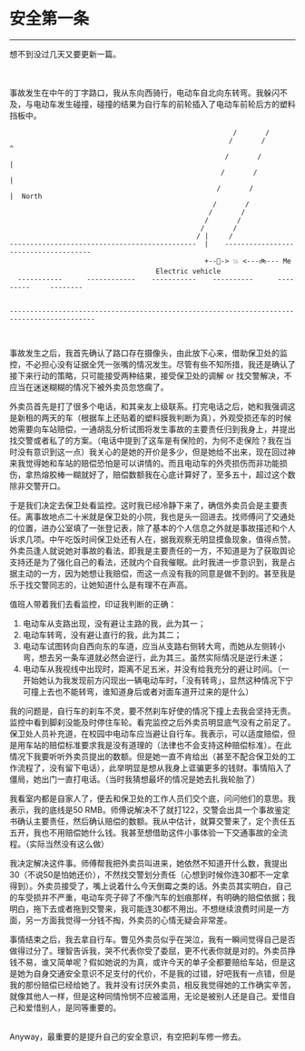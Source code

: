 # 安全第一条

---
想不到没过几天又要更新一篇。
<!--more-->
</br></br>
事故发生在中午的丁字路口，我从东向西骑行，电动车自北向东转弯。我躲闪不及，与电动车发生碰撞，碰撞的结果为自行车的前轮插入了电动车前轮后方的塑料挡板中。
```
                                                       /       /                           
                                                      /       /                 ^          
                                                     /       /                  |          
                                                    /       /                   |          
                                                   /       /                    |  North   
                                                  /       /                                
                                                 /       /                                 
                                                /       /                                  
                                               /       /                                   
                                              / |     /                                    
----------------------------------------------  |    ------------------------------------- 
                                                +--🛵-> 💥 <---🚲--- Me                
                                    Electric vehicle                                       
  -----------      ------------    -----------    ----------      ---------     --------   
                                                                                           
                                                                                           
-------------------------------------------------------------------------------------------
                                                                                           
                                                                                           
```
事故发生之后，我首先确认了路口存在摄像头，由此放下心来，借助保卫处的监控，不必担心没有证据全凭一张嘴的情况发生。尽管有些不知所措，我还是确认了接下来行动的策略，只可能接受两种结果，接受保卫处的调解 or 找交警解决，不应当在迷迷糊糊的情况下被外卖员忽悠瘸了。

外卖员首先是打了很多个电话，和其亲友上级联系。打完电话之后，她和我强调这是新租的两天的车（根据车上还贴着的塑料膜我判断为真），外观受损还车的时候她需要向车站赔偿，一通胡乱分析试图将发生事故的主要责任归到我身上，并提出找交警或者私了的方案。（电话中提到了这车是有保险的，为何不走保险？我在当时没有意识到这一点）我关心的是她的开价是多少，但是她给不出来，现在回过神来我觉得她和车站的赔偿恐怕是可以讲情的。而且电动车的外壳损伤而非功能损伤，拿热熔胶棒一糊就好了，赔偿数额我在心底计算好了，至多五十，超过这个数除非交警开口。

于是我们决定去保卫处看监控。这时我已经冷静下来了，确信外卖员会是主要责任。离事故地点二十米就是保卫处的小院，我也是头一回进去。找师傅问了交通处的位置，进办公室填了一张登记表，除了基本的个人信息之外就是事故描述和个人诉求几项。中午吃饭时间保卫处还有人在，据我观察无明显摸鱼现象，值得点赞。外卖员逢人就说她对事故的看法，即我是主要责任的一方，不知道是为了获取舆论支持还是为了强化自己的看法，还就内个自我催眠。此时我进一步意识到，我是占据主动的一方，因为她想让我赔偿，而这一点没有我的同意是做不到的。甚至我是乐于找交警同志的，让她知道什么是有理不在声高。

值班人带着我们去看监控，印证我判断的正确：
1. 电动车从支路出现，没有避让主路的我，此为其一；
2. 电动车转弯，没有避让直行的我，此为其二；
3. 电动车试图转向自西向东的车道，应当从支路右侧转大弯，而她从左侧转小弯，想去另一条车道就必然会逆行，此为其三。虽然实际情况是逆行未遂；
4. 电动车从我视线中出现时，距离不足五米，并没有给我充分的避让时间。（一开始她认为我发现前方闪现出一辆电动车时，「没有转弯」，显然这种情况下宁可撞上去也不能转弯，谁知道身后或者对面车道开过来的是什么）

我的问题是，自行车的刹车不灵，要不然刹车好使的情况下撞上去我会坚持无责。监控中看到脚刹没能及时停住车轮。看完监控之后外卖员明显底气没有之前足了。保卫处人员补充道，在校园中电动车应当避让自行车。我表示，可以适度赔偿，但是用车站的赔偿标准要求我是没有道理的（法律也不会支持这种赔偿标准）。在此情况下我要听听外卖员提出的数额。但是她一直不肯给出（甚至不配合保卫处的工作流程了，没有留下电话），此举明显是想从我身上诓骗更多的钱财。事情陷入了僵局，她出门一直打电话。（当时我猜想最坏的情况是她去扎我轮胎了）

我看室内都是自家人了，便去和保卫处的工作人员们交个底，问问他们的意思。我表示，我的底线是50 RMB。师傅说解决不了就打122，交警会出具一个事故鉴定书确认主要责任，然后确认赔偿的数额。我从中估计，就算交警来了，定个责任五五开，我也不用赔偿她什么钱。我甚至想借助这件小事体验一下交通事故的全流程。（实际当然没有这么做）

我决定解决这件事。师傅帮我把外卖员叫进来，她依然不知道开什么数，我提出30（不说50是怕她还价），不然找交警划分责任（心想到时候你连30都不一定拿得到）。外卖员接受了，嘴上说着什么今天倒霉之类的话。外卖员其实明白，自己的车受损并不严重，电动车壳子碎了不像汽车的划痕那样，有明确的赔偿依据；我明白，拖下去或者拖到交警来，我可能连30都不用出。不想继续浪费时间是一方面，另一方面我觉得一分钱不掏，外卖员的心情无疑会非常差。

事情结束之后，我去拿自行车。瞥见外卖员似乎在哭泣，我有一瞬间觉得自己是否做得过分了。理智告诉我，哭不代表你受了委屈，更不代表你就是对的。外卖员挣钱不易，谁又简单呢？假如她说的为真，或许今天的单子全都要赔给车站，但是这是她为自身交通安全意识不足支付的代价，不是我的过错，好吧我有一点错，但是我的那份赔偿已经给她了。我并没有讨厌外卖员，相反我觉得她的工作确实辛苦，就像其他人一样，但是这种同情怜悯不应被滥用，无论是被别人还是自己。爱惜自己和爱惜别人，是同等重要的。

<br/>
Anyway，最重要的是提升自己的安全意识，有空把刹车修一修去。
